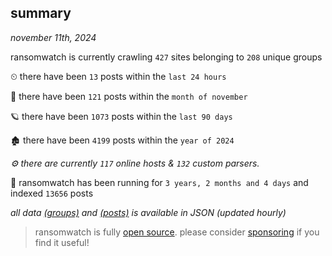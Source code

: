 
## summary
_november 11th, 2024_

ransomwatch is currently crawling `427` sites belonging to `208` unique groups

⏲ there have been `13` posts within the `last 24 hours`

🦈 there have been `121` posts within the `month of november`

🪐 there have been `1073` posts within the `last 90 days`

🏚 there have been `4199` posts within the `year of 2024`

_⚙️ there are currently `117` online hosts & `132` custom parsers._

🦕 ransomwatch has been running for `3 years, 2 months and 4 days` and indexed `13656` posts

_all data  [(groups)](http://ransomwhat.telemetry.ltd/groups) and [(posts)](http://ransomwhat.telemetry.ltd/posts) is available in JSON (updated hourly)_

> ransomwatch is fully [open source](https://github.com/joshhighet/ransomwatch#ransomwatch--). please consider [sponsoring](https://github.com/sponsors/joshhighet) if you find it useful!
